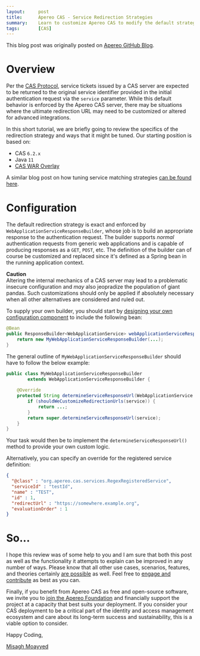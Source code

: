 ```yaml
---
layout:     post
title:      Apereo CAS - Service Redirection Strategies
summary:    Learn to customize Apereo CAS to modify the default strategy used for redirecting the authentication flow back to relying parties.
tags:       [CAS]
---
```


<div class="alert alert-success"><i class="far fa-lightbulb"></i> This blog post was originally posted on <a href="https://github.com/apereo/apereo.github.io">Apereo GitHub Blog</a>.</div>

# Overview

Per the [CAS Protocol](https://apereo.github.io/cas/6.2.x/protocol/CAS-Protocol-Specification.html), service tickets issued by a CAS server are expected
to be returned to the original service identifier provided in the initial authentication request via the `service` parameter. While this default behavior is enforced by 
the Apereo CAS server, there may be situations where the ultimate redirection URL may need to be customized or altered for advanced integrations.

<script async src="https://pagead2.googlesyndication.com/pagead/js/adsbygoogle.js"></script>
<ins class="adsbygoogle"
     style="display:block; text-align:center;"
     data-ad-layout="in-article"
     data-ad-format="fluid"
     data-ad-client="ca-pub-8081398210264173"
     data-ad-slot="3789603713"></ins>
<script>
     (adsbygoogle = window.adsbygoogle || []).push({});
</script>

In this short tutorial, we are briefly going to review the specifics of the redirection strategy and ways that it might be tuned. Our starting position is based on:

- CAS `6.2.x`
- Java `11`
- [CAS WAR Overlay](https://github.com/apereo/cas-overlay-template)

A similar blog post on how tuning service matching strategies [can be found here](https://fawnoos.com/2019/10/28/cas61x-service-matching-strategy/).

# Configuration

The default redirection strategy is exact and enforced by `WebApplicationServiceResponseBuilder`, whose job is to build an 
appropriate response to the authentication request. The builder
supports *normal* authentication requests from generic web applications and is capable of producing 
responses as a `GET`, `POST`, etc. The definition of the builder can of course be
customized and replaced since it's defined as a Spring bean in the running application context. 

<div class="alert alert-warning">
<strong>Caution</strong><br/>Altering the internal mechanics of a CAS server may lead to a problematic insecure configuration and <i>may</i> also jeopradize the population of giant pandas. Such customizations should only be applied if absolutely necessary when all other alternatives are considered and ruled out.
</div>

To supply your own builder, you should start by [designing your own configuration component](https://apereo.github.io/cas/6.2.x/configuration/Configuration-Management-Extensions.html) to include the following bean:

```java
@Bean
public ResponseBuilder<WebApplicationService> webApplicationServiceResponseBuilder() {
    return new MyWebApplicationServiceResponseBuilder(...);
}
```

The general outline of `MyWebApplicationServiceResponseBuilder` should have to follow the below example:

```java
public class MyWebApplicationServiceResponseBuilder 
        extends WebApplicationServiceResponseBuilder {
    
    @Override
    protected String determineServiceResponseUrl(WebApplicationService service) { 
        if (shouldWeCustomizeRedirectionUrls(service)) {
            return ...;
        }
        return super.determineServiceResponseUrl(service);
    }
}
```

Your task would then be to implement the `determineServiceResponseUrl()` method to provide your own custom logic.

Alternatively, you can specify an override for the registered service definition:

```json
{
  "@class" : "org.apereo.cas.services.RegexRegisteredService",
  "serviceId" : "testId",
  "name" : "TEST",
  "id" : 1,
  "redirectUrl" : "https://somewhere.example.org",
  "evaluationOrder" : 1
}
```

# So...

I hope this review was of some help to you and I am sure that both this post as well as the functionality it attempts to explain can be improved in any number of ways. Please know that all other use cases, scenarios, features, and theories certainly [are possible](https://apereo.github.io/2017/02/18/onthe-theoryof-possibility/) as well. Feel free to [engage and contribute](https://apereo.github.io/cas/developer/Contributor-Guidelines.html) as best as you can.

Finally, if you benefit from Apereo CAS as free and open-source software, we invite you to [join the Apereo Foundation](https://www.apereo.org/content/apereo-membership) and financially support the project at a capacity that best suits your deployment. If you consider your CAS deployment to be a critical part of the identity and access management ecosystem and care about its long-term success and sustainability, this is a viable option to consider.

Happy Coding,

[Misagh Moayyed](https://fawnoos.com)
